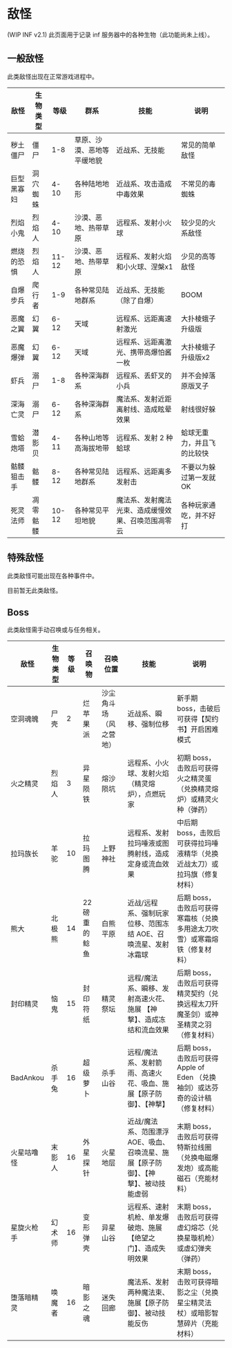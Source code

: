 # 敌怪

(WIP INF v2.1) 此页面用于记录 inf 服务器中的各种生物（此功能尚未上线）。

## 一般敌怪

此类敌怪出现在正常游戏进程中。

| 敌怪 | 生物类型 | 等级 | 群系 | 技能 | 说明 |
| --- | --- | --- | --- | --- | --- |
| 秽土僵尸 | 僵尸 | 1-8 | 草原、沙漠、恶地等平缓地貌 | 近战系、无技能 | 常见的简单敌怪 |
| 巨型黑寡妇 | 洞穴蜘蛛 | 4-10 | 各种陆地地形 | 近战系、攻击造成中毒效果 | 不常见的毒蜘蛛 |
| 烈焰小鬼 | 烈焰人 | 4-10 | 沙漠、恶地、热带草原 | 远程系、发射小火球 | 较少见的火系敌怪 |
| 燃烧的恐惧 | 烈焰人 | 11-12 | 沙漠、恶地、热带草原 | 远程系、发射火焰和小火球、涅槃x1 | 少见的高等敌怪 |
| 自爆步兵 | 爬行者 | 1-9 | 各种常见陆地群系 | 近战系、无技能（除了自爆） | BOOM |
| 恶魔之翼 | 幻翼 | 6-12 | 天域 | 远程系、远距离速射激光 | 大扑棱蛾子升级版 |
| 恶魔爆弹 | 幻翼 | 6-12 | 天域 | 远程系、远距离激光、携带高爆怕酱一枚 | 大扑棱蛾子升级版x2 |
| 虾兵 | 溺尸 | 1-8 | 各种深海群系 | 远程系、丢虾叉的小兵 | 并不会掉落原版叉子 |
| 深海亡灵 | 溺尸 | 6-12 | 各种深海群系 | 魔法系、发射近距离射线、造成眩晕效果 | 射线很好躲 |
| 雪蛤炮塔 | 潜影贝 | 4-11 | 各种山地等高海拔地带 | 远程系、发射 2 种蛤球 | 蛤球无重力，并且飞的比较快 |
| 骷髅狙击手 | 骷髅 | 8-12 | 各种常见陆地群系 | 远程系、远距离多发射击 | 不要以为躲过第一发就 OK |
| 死灵法师 | 凋零骷髅 | 10-12 | 各种常见平坦地貌 | 魔法系、发射魔法光束、造成缓慢效果、召唤范围凋零云 | 各种玩家通吃，并不好打 |

## 特殊敌怪

此类敌怪可能出现在各种事件中。

目前暂无此类敌怪。

## Boss

此类敌怪需手动召唤或与任务相关。


| 敌怪 | 生物类型 | 等级 | 召唤物 | 召唤位置 | 技能 | 说明 |
| --- | --- | --- | --- | --- | --- | --- |
| 空洞魂魄 | 尸壳 | 2 | 烂苹果派 | 沙尘角斗场（风之营地） | 近战系、瞬移、强制位移 | 新手期 boss，击破后可获得【契约书】开启困难模式 |
| 火之精灵 | 烈焰人 | 3 | 异星陨铁 | 熔沙陨坑 | 远程系、小火球、发射火焰（精灵熔炉），点燃玩家 | 初期 boss，击败后可获得火之精灵蛋（兑换精灵熔炉）或精灵火种（弹药） |
| 拉玛族长 | 羊驼 | 10 | 拉玛图腾 | 上野神社 | 远程系、发射拉玛唾液或图腾射线，造成定身或流血效果 | 中后期 boss，击败后可获得拉玛唾液精华（兑换近战太刀）或拉玛旗（修复材料） |
| 熊大 | 北极熊 | 14 | 22磅重的鲶鱼 | 白熊平原 | 近战/远程系、强制玩家位移、范围冻结 AOE、召唤流星、发射冰霜球 | 后期 boss，击败后可获得寒霜核（兑换多用途太刀吹雪）或寒霜熔铁（修复材料） |
| 封印精灵 | 恼鬼 | 15 | 封印符纸 | 精灵祭坛 | 远程/魔法系、瞬移、发射高速火花、施展 【神撃】、造成冻结和流血效果 | 后期 boss，击败后可获得精灵契约（兑换远程太刀歼魔圣剑）或神圣精灵之羽（修复材料） |
| BadAnkou | 杀手兔 | 16 | 超级萝卜 | 杀手山谷 | 远程/魔法系、发射箭雨、高速火花、吸血、施展【原子防御】、【神撃】 | 后期 boss，击败后可获得 Apple of Eden （兑换袖剑）或达芬奇的设计稿（修复材料） |
| 火星咕噜怪 | 末影人 | 16 | 外星探针 | 火星地层 | 近战/魔法系、范围漂浮 AOE、吸血、召唤流星、施展【原子防御】、【神撃】、被动技能虚弱 | 末期 boss，击败后可获得特斯拉线圈（兑换电磁爆发炮）或高能磁石（充能材料） |
| 星旋火枪手 | 幻术师 | 16 | 变形弹壳 | 异星山谷 | 远程系、速射机枪、单发爆破炮、施展【绝望之门】、造成失明效果 | 末期 boss，击败后可获得虚幻熔芯（兑换星璇机枪）或虚幻弹夹（弹药） |
| 堕落暗精灵 | 唤魔者 | 16 | 暗影之魂 | 迷失回廊 | 魔法系、发射两种魔法束、施展【原子防御】、被动技能反伤 | 末期 boss，击败可获得暗影之尘（兑换星尘精灵法杖）或暗影智慧碎片（充能材料） |
